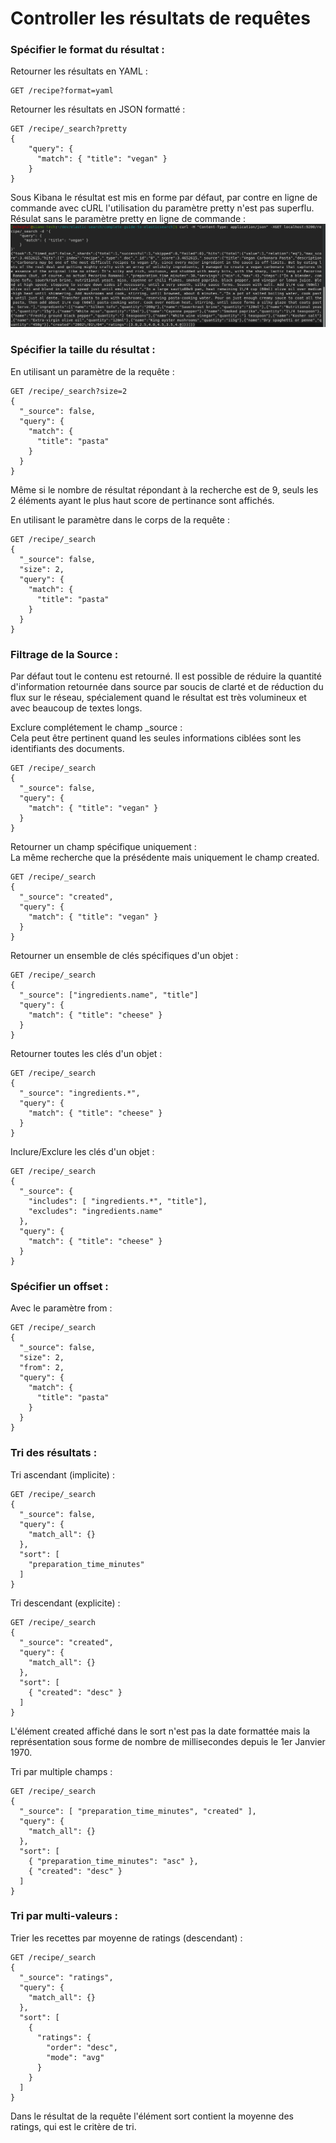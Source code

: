 # Controller les résultats de requêtes

### Spécifier le format du résultat :

Retourner les résultats en YAML :
```
GET /recipe?format=yaml
```

Retourner les résultats en JSON formatté :
```
GET /recipe/_search?pretty
{
    "query": {
      "match": { "title": "vegan" }
    }
}
```

Sous Kibana le résultat est mis en forme par défaut, par contre en ligne de commande avec cURL l'utilisation du paramètre pretty n'est pas superflu.  
Résulat sans le paramètre pretty en ligne de commande :  
![](img/68747470733a2f2f692e6962622e636f2f736750324e42482f30312d53637265656e73686f742d66726f6d2d323032312d30332d31392d31312d34362d31302d636f70792e706e67.png)

### Spécifier la taille du résultat :

En utilisant un paramètre de la requête :
```
GET /recipe/_search?size=2
{
  "_source": false,
  "query": {
    "match": {
      "title": "pasta"
    }
  }
}
```

Même si le nombre de résultat répondant à la recherche est de 9, seuls les 2 éléments ayant le plus haut score de pertinance sont affichés.

En utilisant le paramètre dans le corps de la requête :
```
GET /recipe/_search
{
  "_source": false,
  "size": 2,
  "query": {
    "match": {
      "title": "pasta"
    }
  }
}
```

### Filtrage de la Source :
Par défaut tout le contenu est retourné. Il est possible de réduire la quantité d'information retournée dans source par soucis de clarté et de réduction du flux sur le réseau, spécialement quand le résultat est très volumineux et avec beaucoup de textes longs.

Exclure complétement le champ _source :  
Cela peut être pertinent quand les seules informations ciblées sont les identifiants des documents.
```
GET /recipe/_search
{
  "_source": false,
  "query": {
    "match": { "title": "vegan" }
  }
}
```

Retourner un champ spécifique uniquement :  
La même recherche que la présédente mais uniquement le champ created.
```
GET /recipe/_search
{
  "_source": "created",
  "query": {
    "match": { "title": "vegan" }
  }
}
```

Retourner un ensemble de clés spécifiques d'un objet :
```
GET /recipe/_search
{
  "_source": ["ingredients.name", "title"]
  "query": {
    "match": { "title": "cheese" }
  }
}
```

Retourner toutes les clés d'un objet :
```
GET /recipe/_search
{
  "_source": "ingredients.*",
  "query": {
    "match": { "title": "cheese" }
  }
}
```

Inclure/Exclure les clés d'un objet :
```
GET /recipe/_search
{
  "_source": {
    "includes": [ "ingredients.*", "title"],
    "excludes": "ingredients.name"
  },
  "query": {
    "match": { "title": "cheese" }
  }
}
```

### Spécifier un offset :
Avec le paramètre from :
```
GET /recipe/_search
{
  "_source": false,
  "size": 2,
  "from": 2,
  "query": {
    "match": {
      "title": "pasta"
    }
  }
}
```

### Tri des résultats :
Tri ascendant (implicite) :
```
GET /recipe/_search
{
  "_source": false,
  "query": {
    "match_all": {}
  },
  "sort": [
    "preparation_time_minutes"
  ]
}
```

Tri descendant (explicite) :
```
GET /recipe/_search
{
  "_source": "created",
  "query": {
    "match_all": {}
  },
  "sort": [
    { "created": "desc" }
  ]
}
```

L'élément created affiché dans le sort n'est pas la date formattée mais la représentation sous forme de nombre de millisecondes depuis le 1er Janvier 1970.

Tri par multiple champs :
```
GET /recipe/_search
{
  "_source": [ "preparation_time_minutes", "created" ],
  "query": {
    "match_all": {}
  },
  "sort": [
    { "preparation_time_minutes": "asc" },
    { "created": "desc" }
  ]
}
```

### Tri par multi-valeurs :

Trier les recettes par moyenne de ratings (descendant) :
```
GET /recipe/_search
{
  "_source": "ratings",
  "query": {
    "match_all": {}
  },
  "sort": [
    {
      "ratings": {
        "order": "desc",
        "mode": "avg"
      }
    }
  ]
}
```

Dans le résultat de la requête l'élément sort contient la moyenne des ratings, qui est le critère de tri.